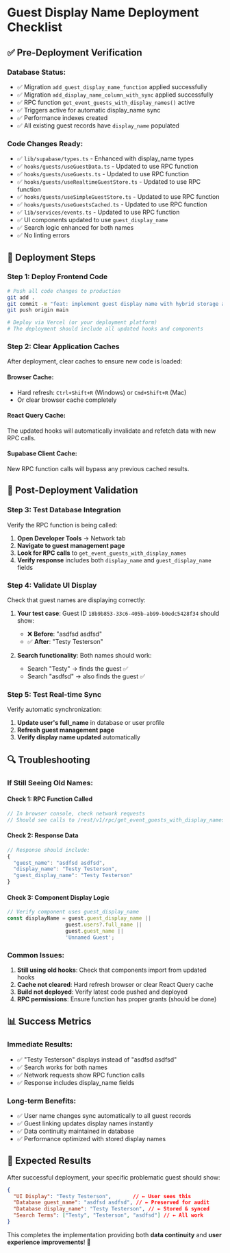 # Guest Display Name Deployment Checklist

## ✅ **Pre-Deployment Verification**

### **Database Status:**
- ✅ Migration `add_guest_display_name_function` applied successfully
- ✅ Migration `add_display_name_column_with_sync` applied successfully  
- ✅ RPC function `get_event_guests_with_display_names()` active
- ✅ Triggers active for automatic display_name sync
- ✅ Performance indexes created
- ✅ All existing guest records have `display_name` populated

### **Code Changes Ready:**
- ✅ `lib/supabase/types.ts` - Enhanced with display_name types
- ✅ `hooks/guests/useGuestData.ts` - Updated to use RPC function
- ✅ `hooks/guests/useGuests.ts` - Updated to use RPC function  
- ✅ `hooks/guests/useRealtimeGuestStore.ts` - Updated to use RPC function
- ✅ `hooks/guests/useSimpleGuestStore.ts` - Updated to use RPC function
- ✅ `hooks/guests/useGuestsCached.ts` - Updated to use RPC function
- ✅ `lib/services/events.ts` - Updated to use RPC function
- ✅ UI components updated to use `guest_display_name`
- ✅ Search logic enhanced for both names
- ✅ No linting errors

## 🚀 **Deployment Steps**

### **Step 1: Deploy Frontend Code**
```bash
# Push all code changes to production
git add .
git commit -m "feat: implement guest display name with hybrid storage approach"
git push origin main

# Deploy via Vercel (or your deployment platform)
# The deployment should include all updated hooks and components
```

### **Step 2: Clear Application Caches**
After deployment, clear caches to ensure new code is loaded:

#### **Browser Cache:**
- Hard refresh: `Ctrl+Shift+R` (Windows) or `Cmd+Shift+R` (Mac)
- Or clear browser cache completely

#### **React Query Cache:**
The updated hooks will automatically invalidate and refetch data with new RPC calls.

#### **Supabase Client Cache:**
New RPC function calls will bypass any previous cached results.

## 🧪 **Post-Deployment Validation**

### **Step 3: Test Database Integration**
Verify the RPC function is being called:

1. **Open Developer Tools** → Network tab
2. **Navigate to guest management page**  
3. **Look for RPC calls** to `get_event_guests_with_display_names`
4. **Verify response** includes both `display_name` and `guest_display_name` fields

### **Step 4: Validate UI Display**
Check that guest names are displaying correctly:

1. **Your test case**: Guest ID `18b9b853-33c6-405b-ab99-b0edc5428f34` should show:
   - ❌ **Before**: "asdfsd asdfsd" 
   - ✅ **After**: "Testy Testerson"

2. **Search functionality**: Both names should work:
   - Search "Testy" → finds the guest ✅
   - Search "asdfsd" → also finds the guest ✅

### **Step 5: Test Real-time Sync**
Verify automatic synchronization:

1. **Update user's full_name** in database or user profile
2. **Refresh guest management page**
3. **Verify display name updated** automatically

## 🔍 **Troubleshooting**

### **If Still Seeing Old Names:**

#### **Check 1: RPC Function Called**
```javascript
// In browser console, check network requests
// Should see calls to /rest/v1/rpc/get_event_guests_with_display_names
```

#### **Check 2: Response Data**
```javascript
// Response should include:
{
  "guest_name": "asdfsd asdfsd",
  "display_name": "Testy Testerson", 
  "guest_display_name": "Testy Testerson"
}
```

#### **Check 3: Component Display Logic**
```javascript
// Verify component uses guest_display_name
const displayName = guest.guest_display_name || 
                   guest.users?.full_name || 
                   guest.guest_name || 
                   'Unnamed Guest';
```

### **Common Issues:**

1. **Still using old hooks**: Check that components import from updated hooks
2. **Cache not cleared**: Hard refresh browser or clear React Query cache
3. **Build not deployed**: Verify latest code pushed and deployed
4. **RPC permissions**: Ensure function has proper grants (should be done)

## 📊 **Success Metrics**

### **Immediate Results:**
- ✅ "Testy Testerson" displays instead of "asdfsd asdfsd"
- ✅ Search works for both names
- ✅ Network requests show RPC function calls
- ✅ Response includes display_name fields

### **Long-term Benefits:**
- ✅ User name changes sync automatically to all guest records
- ✅ Guest linking updates display names instantly
- ✅ Data continuity maintained in database
- ✅ Performance optimized with stored display names

## 🎯 **Expected Results**

After successful deployment, your specific problematic guest should show:

```json
{
  "UI Display": "Testy Testerson",       // ← User sees this
  "Database guest_name": "asdfsd asdfsd", // ← Preserved for audit
  "Database display_name": "Testy Testerson", // ← Stored & synced
  "Search Terms": ["Testy", "Testerson", "asdfsd"] // ← All work
}
```

This completes the implementation providing both **data continuity** and **user experience improvements**! 🎉